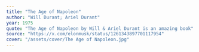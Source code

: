 ```yaml
---
title: "The Age of Napoleon"
author: "Will Durant; Ariel Durant"
year: 1975
quote: "The Age of Napoleon by Will & Ariel Durant is an amazing book"
source: "https://x.com/elonmusk/status/1261343897701117954"
cover: "/assets/cover/The Age of Napoleon.jpg"
---
```

